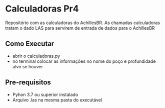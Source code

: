 # Calculadoras Pr4
Repositório com as calculadoras do AchillesBR. 
As chamadas calculadoras tratam o dado LAS para servirem de entrada de dados para o AchillesBR
## Como Executar
* abrir o calculadoras.py
* no terminal colocar as informações no nome do poço e profundidade alvo se houver
## Pre-requisitos
* Pyhon 3.7 ou superior instalado 
* Arquivo .las na mesma pasta do executável
